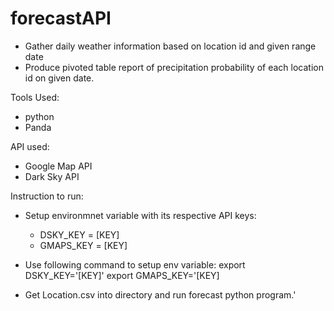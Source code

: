 # forecastAPI
- Gather daily weather information based on location id and given range date
- Produce pivoted table report of precipitation probability of each location id on given date.

Tools Used: 
- python 
- Panda

API used: 
- Google Map API
- Dark Sky API

Instruction to run: 
- Setup environmnet variable with its respective API keys: 
  - DSKY_KEY = [KEY]
  - GMAPS_KEY = [KEY]
- Use following command to setup env variable: 
  export DSKY_KEY='[KEY]'
  export GMAPS_KEY='[KEY]
  
 - Get Location.csv into directory and run forecast python program.'
